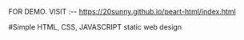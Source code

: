 
FOR DEMO. VISIT :--   https://20sunny.github.io/peart-html/index.html


#Simple HTML, CSS, JAVASCRIPT static web design

